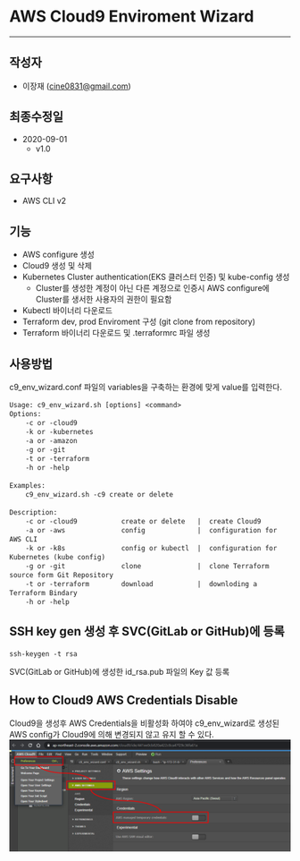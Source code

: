 #  AWS Cloud9 Enviroment Wizard
---

## 작성자
+ 이장재 (cine0831@gmail.com)

## 최종수정일
+ 2020-09-01
  + v1.0

## 요구사항
+ AWS CLI v2

## 기능
+ AWS configure 생성
+ Cloud9 생성 및 삭제
+ Kubernetes Cluster authentication(EKS 클러스터 인증) 및 kube-config 생성
  + Cluster를 생성한 계정이 아닌 다른 계정으로 인증시 AWS configure에 Cluster를 생서한 사용자의 권한이 필요함
+ Kubectl 바이너리 다운로드
+ Terraform dev, prod Enviroment 구성 (git clone from repository)
+ Terraform 바이너리 다운로드 및 .terraformrc 파일 생성

## 사용방법
c9_env_wizard.conf 파일의 variables을 구축하는 환경에 맞게 value를 입력한다.

```
Usage: c9_env_wizard.sh [options] <command>
Options:
    -c or -cloud9
    -k or -kubernetes
    -a or -amazon
    -g or -git
    -t or -terraform
    -h or -help
    
Examples:
    c9_env_wizard.sh -c9 create or delete
    
Description:
    -c or -cloud9           create or delete   |  create Cloud9
    -a or -aws              config             |  configuration for AWS CLI
    -k or -k8s              config or kubectl  |  configuration for Kubernetes (kube config)
    -g or -git              clone              |  clone Terraform source form Git Repository
    -t or -terraform        download           |  downloding a Terraform Bindary
    -h or -help
```

## SSH key gen 생성 후 SVC(GitLab or GitHub)에 등록
```
ssh-keygen -t rsa
```
SVC(GitLab or GitHub)에 생성한 id_rsa.pub 파일의 Key 값 등록

## How to Cloud9 AWS Credentials Disable
Cloud9을 생성후 AWS Credentials을 비활성화 하여야 c9_env_wizard로 생성된 AWS config가 Cloud9에 의해 변경되지 않고 유지 할 수 있다.
![ex_screenshot](./Cloud9_AWS_credentials_disable.png)

